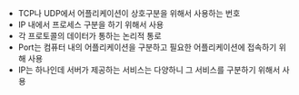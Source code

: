 * TCP나 UDP에서 어플리케이션이 상호구분을 위해서 사용하는 번호
* IP 내에서 프로세스 구분을 하기 위해서 사용
* 각 프로토콜의 데이터가 통하는 논리적 통로
* Port는 컴퓨터 내의 어플리케이션을 구분하고 필요한 어플리케이션에 접속하기 위해 사용
* IP는 하나인데 서버가 제공하는 서비스는 다양하니 그 서비스를 구분하기 위해서 사용
